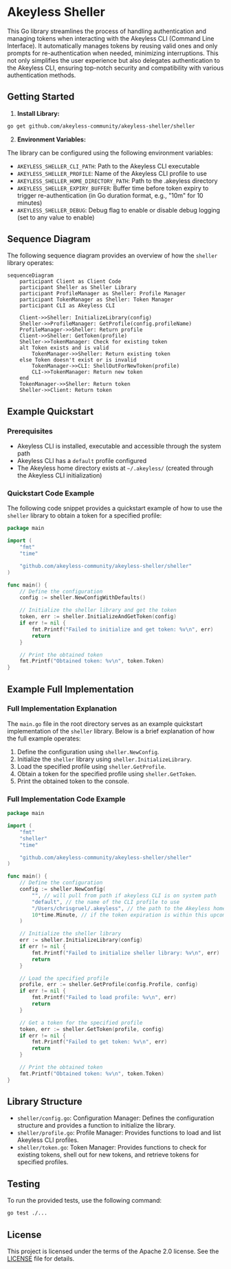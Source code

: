 # Akeyless Sheller

This Go library streamlines the process of handling authentication and managing tokens when interacting with the Akeyless CLI (Command Line Interface). It automatically manages tokens by reusing valid ones and only prompts for re-authentication when needed, minimizing interruptions. This not only simplifies the user experience but also delegates authentication to the Akeyless CLI, ensuring top-notch security and compatibility with various authentication methods.

## Getting Started

1. **Install Library:**

```bash
go get github.com/akeyless-community/akeyless-sheller/sheller
```

2. **Environment Variables:**

The library can be configured using the following environment variables:

- `AKEYLESS_SHELLER_CLI_PATH`: Path to the Akeyless CLI executable
- `AKEYLESS_SHELLER_PROFILE`: Name of the Akeyless CLI profile to use
- `AKEYLESS_SHELLER_HOME_DIRECTORY_PATH`: Path to the .akeyless directory
- `AKEYLESS_SHELLER_EXPIRY_BUFFER`: Buffer time before token expiry to trigger re-authentication (in Go duration format, e.g., "10m" for 10 minutes)
- `AKEYLESS_SHELLER_DEBUG`: Debug flag to enable or disable debug logging (set to any value to enable)

## Sequence Diagram

The following sequence diagram provides an overview of how the `sheller` library operates:

```mermaid
sequenceDiagram
    participant Client as Client Code
    participant Sheller as Sheller Library
    participant ProfileManager as Sheller: Profile Manager
    participant TokenManager as Sheller: Token Manager
    participant CLI as Akeyless CLI

    Client->>Sheller: InitializeLibrary(config)
    Sheller->>ProfileManager: GetProfile(config.profileName)
    ProfileManager->>Sheller: Return profile
    Client->>Sheller: GetToken(profile)
    Sheller->>TokenManager: Check for existing token
    alt Token exists and is valid
        TokenManager->>Sheller: Return existing token
    else Token doesn't exist or is invalid
        TokenManager->>CLI: ShellOutForNewToken(profile)
        CLI->>TokenManager: Return new token
    end
    TokenManager->>Sheller: Return token
    Sheller->>Client: Return token
```

## Example Quickstart

### Prerequisites

- Akeyless CLI is installed, executable and accessible through the system path
- Akeyless CLI has a `default` profile configured
- The Akeyless home directory exists at `~/.akeyless/` (created through the Akeyless CLI initialization)

### Quickstart Code Example

The following code snippet provides a quickstart example of how to use the `sheller` library to obtain a token for a specified profile:

```go
package main

import (
    "fmt"
    "time"

    "github.com/akeyless-community/akeyless-sheller/sheller"
)

func main() {
    // Define the configuration
    config := sheller.NewConfigWithDefaults()

    // Initialize the sheller library and get the token
    token, err := sheller.InitializeAndGetToken(config)
    if err != nil {
        fmt.Printf("Failed to initialize and get token: %v\n", err)
        return
    }

    // Print the obtained token
    fmt.Printf("Obtained token: %v\n", token.Token)
}

```

## Example Full Implementation

### Full Implementation Explanation

The `main.go` file in the root directory serves as an example quickstart implementation of the `sheller` library. Below is a brief explanation of how the full example operates:

1. Define the configuration using `sheller.NewConfig`.
2. Initialize the `sheller` library using `sheller.InitializeLibrary`.
3. Load the specified profile using `sheller.GetProfile`.
4. Obtain a token for the specified profile using `sheller.GetToken`.
5. Print the obtained token to the console.

### Full Implementation Code Example

```go
package main

import (
    "fmt"
    "sheller"
    "time"

    "github.com/akeyless-community/akeyless-sheller/sheller"
)

func main() {
    // Define the configuration
    config := sheller.NewConfig(
        "", // will pull from path if akeyless CLI is on system path
        "default", // the name of the CLI profile to use
        "/Users/chrisgruel/.akeyless", // the path to the Akeyless home directory usually located at ~/.akeyless
        10*time.Minute, // if the token expiration is within this upcoming interval, a new token will be obtained
    )

    // Initialize the sheller library
    err := sheller.InitializeLibrary(config)
    if err != nil {
        fmt.Printf("Failed to initialize sheller library: %v\n", err)
        return
    }

    // Load the specified profile
    profile, err := sheller.GetProfile(config.Profile, config)
    if err != nil {
        fmt.Printf("Failed to load profile: %v\n", err)
        return
    }

    // Get a token for the specified profile
    token, err := sheller.GetToken(profile, config)
    if err != nil {
        fmt.Printf("Failed to get token: %v\n", err)
        return
    }

    // Print the obtained token
    fmt.Printf("Obtained token: %v\n", token.Token)
}
```

## Library Structure

- `sheller/config.go`: Configuration Manager: Defines the configuration structure and provides a function to initialize the library.
- `sheller/profile.go`: Profile Manager: Provides functions to load and list Akeyless CLI profiles.
- `sheller/token.go`: Token Manager: Provides functions to check for existing tokens, shell out for new tokens, and retrieve tokens for specified profiles.

## Testing

To run the provided tests, use the following command:

```bash
go test ./...
```

## License

This project is licensed under the terms of the Apache 2.0 license. See the [LICENSE](LICENSE) file for details.
